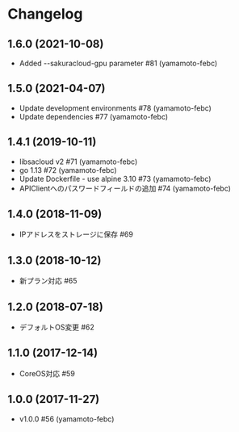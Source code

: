 # Changelog

## 1.6.0 (2021-10-08)

- Added --sakuracloud-gpu parameter #81 (yamamoto-febc)

## 1.5.0 (2021-04-07)

- Update development environments #78 (yamamoto-febc)
- Update dependencies #77 (yamamoto-febc)

## 1.4.1 (2019-10-11)

* libsacloud v2 #71 (yamamoto-febc)
* go 1.13 #72 (yamamoto-febc)
* Update Dockerfile - use alpine 3.10 #73 (yamamoto-febc)
* APIClientへのパスワードフィールドの追加 #74 (yamamoto-febc)

## 1.4.0 (2018-11-09)

* IPアドレスをストレージに保存 #69

## 1.3.0 (2018-10-12)

* 新プラン対応 #65

## 1.2.0 (2018-07-18)

* デフォルトOS変更 #62

## 1.1.0 (2017-12-14)

* CoreOS対応 #59

## 1.0.0 (2017-11-27)

* v1.0.0 #56 (yamamoto-febc)
